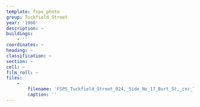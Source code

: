 ```yaml
---
template: fsps_photo
group: Tuckfield_Street
year: '1980'
description: ~
buildings:
    - ''
coordinates: ~
heading: ~
classification: ~
section: ~
cell: ~
film_roll: ~
files:
    -
        filename: 'FSPS_Tuckfield_Street_024,_Side_No_17_Burt_St,_cnr_Tuckfield,_7-2-D,_1980.png'
        caption: ''
---
```

